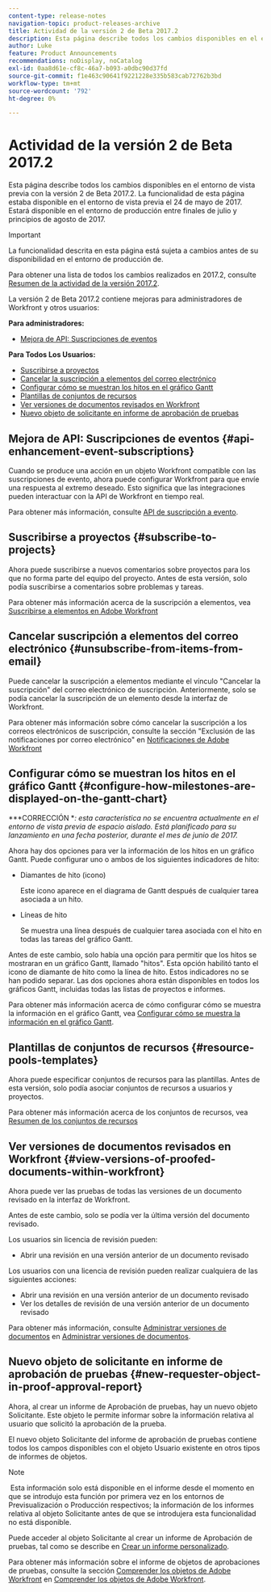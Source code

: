 ```yaml
---
content-type: release-notes
navigation-topic: product-releases-archive
title: Actividad de la versión 2 de Beta 2017.2
description: Esta página describe todos los cambios disponibles en el entorno de vista previa con la versión 2 de Beta 2017.2. La funcionalidad de esta página estaba disponible en el entorno de vista previa el 24 de mayo de 2017. Estará disponible en el entorno de producción entre finales de julio y principios de agosto de 2017.
author: Luke
feature: Product Announcements
recommendations: noDisplay, noCatalog
exl-id: 0aa8d61e-cf8c-46a7-b093-a0dbc90d37fd
source-git-commit: f1e463c90641f9221228e335b583cab72762b3bd
workflow-type: tm+mt
source-wordcount: '792'
ht-degree: 0%

---
```


# Actividad de la versión 2 de Beta 2017.2

Esta página describe todos los cambios disponibles en el entorno de vista previa con la versión 2 de Beta 2017.2. La funcionalidad de esta página estaba disponible en el entorno de vista previa el 24 de mayo de 2017. Estará disponible en el entorno de producción entre finales de julio y principios de agosto de 2017.

>[!IMPORTANT]
>
>La funcionalidad descrita en esta página está sujeta a cambios antes de su disponibilidad en el entorno de producción de.

Para obtener una lista de todos los cambios realizados en 2017.2, consulte [Resumen de la actividad de la versión 2017.2](../../../../product-announcements/product-releases/quarterly-release-archive/2017.2-release-activity/2017-2-release-activity-overview.md).

La versión 2 de Beta 2017.2 contiene mejoras para administradores de Workfront y otros usuarios:

**Para administradores:**

* [Mejora de API: Suscripciones de eventos](#api-enhancement-event-subscriptions)

**Para Todos Los Usuarios:**

* [Suscribirse a proyectos](#subscribe-to-projects)
* [Cancelar la suscripción a elementos del correo electrónico](#unsubscribe-from-items-from-email)
* [Configurar cómo se muestran los hitos en el gráfico Gantt](#configure-how-milestones-are-displayed-on-the-gantt-chart)
* [Plantillas de conjuntos de recursos](#resource-pools-templates)
* [Ver versiones de documentos revisados en Workfront](#view-versions-of-proofed-documents-within-workfront)
* [Nuevo objeto de solicitante en informe de aprobación de pruebas](#new-requester-object-in-proof-approval-report)

## Mejora de API: Suscripciones de eventos {#api-enhancement-event-subscriptions}

Cuando se produce una acción en un objeto Workfront compatible con las suscripciones de evento, ahora puede configurar Workfront para que envíe una respuesta al extremo deseado. Esto significa que las integraciones pueden interactuar con la API de Workfront en tiempo real.

Para obtener más información, consulte [API de suscripción a evento](../../../../wf-api/general/event-subs-api.md). 

## Suscribirse a proyectos {#subscribe-to-projects}

Ahora puede suscribirse a nuevos comentarios sobre proyectos para los que no forma parte del equipo del proyecto. Antes de esta versión, solo podía suscribirse a comentarios sobre problemas y tareas.

Para obtener más información acerca de la suscripción a elementos, vea [Suscribirse a elementos en Adobe Workfront](../../../../workfront-basics/using-notifications/subscribe-to-items-in-workfront.md)

## Cancelar suscripción a elementos del correo electrónico {#unsubscribe-from-items-from-email}

Puede cancelar la suscripción a elementos mediante el vínculo &quot;Cancelar la suscripción&quot; del correo electrónico de suscripción. Anteriormente, solo se podía cancelar la suscripción de un elemento desde la interfaz de Workfront.

Para obtener más información sobre cómo cancelar la suscripción a los correos electrónicos de suscripción, consulte la sección &quot;Exclusión de las notificaciones por correo electrónico&quot; en [Notificaciones de Adobe Workfront](../../../../workfront-basics/using-notifications/wf-notifications.md) 

## Configurar cómo se muestran los hitos en el gráfico Gantt {#configure-how-milestones-are-displayed-on-the-gantt-chart}

***CORRECCIÓN **: esta característica no se encuentra actualmente en el entorno de vista previa de espacio aislado. Está planificado para su lanzamiento en una fecha posterior, durante el mes de junio de 2017.*

Ahora hay dos opciones para ver la información de los hitos en un gráfico Gantt. Puede configurar uno o ambos de los siguientes indicadores de hito:

* Diamantes de hito (icono)

  Este icono aparece en el diagrama de Gantt después de cualquier tarea asociada a un hito.

* Líneas de hito

  Se muestra una línea después de cualquier tarea asociada con el hito en todas las tareas del gráfico Gantt.

Antes de este cambio, solo había una opción para permitir que los hitos se mostraran en un gráfico Gantt, llamado &quot;hitos&quot;. Esta opción habilitó tanto el icono de diamante de hito como la línea de hito. Estos indicadores no se han podido separar. Las dos opciones ahora están disponibles en todos los gráficos Gantt, incluidas todas las listas de proyectos e informes. 

Para obtener más información acerca de cómo configurar cómo se muestra la información en el gráfico Gantt, vea [Configurar cómo se muestra la información en el gráfico Gantt](../../../../manage-work/gantt-chart/use-the-gantt-chart/configure-info-on-gantt-chart.md).

## Plantillas de conjuntos de recursos {#resource-pools-templates}

Ahora puede especificar conjuntos de recursos para las plantillas. Antes de esta versión, solo podía asociar conjuntos de recursos a usuarios y proyectos.

Para obtener más información acerca de los conjuntos de recursos, vea [Resumen de los conjuntos de recursos](../../../../resource-mgmt/resource-planning/resource-pools/work-with-resource-pools.md)

## Ver versiones de documentos revisados en Workfront {#view-versions-of-proofed-documents-within-workfront}

Ahora puede ver las pruebas de todas las versiones de un documento revisado en la interfaz de Workfront. 

Antes de este cambio, solo se podía ver la última versión del documento revisado.

Los usuarios sin licencia de revisión pueden:

* Abrir una revisión en una versión anterior de un documento revisado

Los usuarios con una licencia de revisión pueden realizar cualquiera de las siguientes acciones:

* Abrir una revisión en una versión anterior de un documento revisado
* Ver los detalles de revisión de una versión anterior de un documento revisado

Para obtener más información, consulte [Administrar versiones de documentos](../../../../documents/managing-documents/manage-document-versions.md) en [Administrar versiones de documentos](../../../../documents/managing-documents/manage-document-versions.md).

## Nuevo objeto de solicitante en informe de aprobación de pruebas {#new-requester-object-in-proof-approval-report}

Ahora, al crear un informe de Aprobación de pruebas, hay un nuevo objeto Solicitante. Este objeto le permite informar sobre la información relativa al usuario que solicitó la aprobación de la prueba. 

El nuevo objeto Solicitante del informe de aprobación de pruebas contiene todos los campos disponibles con el objeto Usuario existente en otros tipos de informes de objetos.

>[!NOTE]
>
> Esta información solo está disponible en el informe desde el momento en que se introdujo esta función por primera vez en los entornos de Previsualización o Producción respectivos; la información de los informes relativa al objeto Solicitante antes de que se introdujera esta funcionalidad no está disponible.

Puede acceder al objeto Solicitante al crear un informe de Aprobación de pruebas, tal como se describe en [Crear un informe personalizado](../../../../reports-and-dashboards/reports/creating-and-managing-reports/create-custom-report.md).

Para obtener más información sobre el informe de objetos de aprobaciones de pruebas, consulte la sección [Comprender los objetos de Adobe Workfront](../../../../workfront-basics/navigate-workfront/workfront-navigation/understand-objects.md) en [Comprender los objetos de Adobe Workfront](../../../../workfront-basics/navigate-workfront/workfront-navigation/understand-objects.md).
